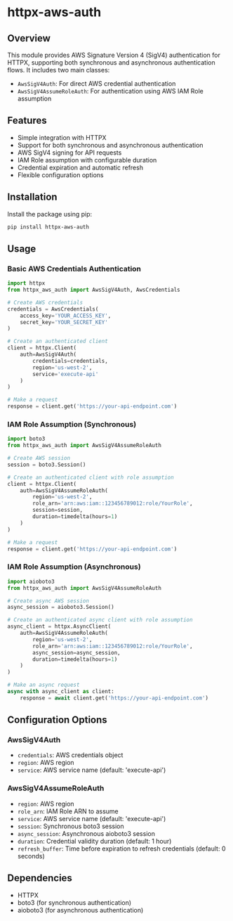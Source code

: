# httpx-aws-auth

## Overview

This module provides AWS Signature Version 4 (SigV4) authentication for HTTPX, supporting both synchronous and asynchronous authentication flows. It includes two main classes:

- `AwsSigV4Auth`: For direct AWS credential authentication
- `AwsSigV4AssumeRoleAuth`: For authentication using AWS IAM Role assumption

## Features

- Simple integration with HTTPX
- Support for both synchronous and asynchronous authentication
- AWS SigV4 signing for API requests
- IAM Role assumption with configurable duration
- Credential expiration and automatic refresh
- Flexible configuration options

## Installation

Install the package using pip:

```bash
pip install httpx-aws-auth
```

## Usage

### Basic AWS Credentials Authentication

```python
import httpx
from httpx_aws_auth import AwsSigV4Auth, AwsCredentials

# Create AWS credentials
credentials = AwsCredentials(
    access_key='YOUR_ACCESS_KEY',
    secret_key='YOUR_SECRET_KEY'
)

# Create an authenticated client
client = httpx.Client(
    auth=AwsSigV4Auth(
        credentials=credentials,
        region='us-west-2',
        service='execute-api'
    )
)

# Make a request
response = client.get('https://your-api-endpoint.com')
```

### IAM Role Assumption (Synchronous)

```python
import boto3
from httpx_aws_auth import AwsSigV4AssumeRoleAuth

# Create AWS session
session = boto3.Session()

# Create an authenticated client with role assumption
client = httpx.Client(
    auth=AwsSigV4AssumeRoleAuth(
        region='us-west-2',
        role_arn='arn:aws:iam::123456789012:role/YourRole',
        session=session,
        duration=timedelta(hours=1)
    )
)

# Make a request
response = client.get('https://your-api-endpoint.com')
```

### IAM Role Assumption (Asynchronous)

```python
import aioboto3
from httpx_aws_auth import AwsSigV4AssumeRoleAuth

# Create async AWS session
async_session = aioboto3.Session()

# Create an authenticated async client with role assumption
async_client = httpx.AsyncClient(
    auth=AwsSigV4AssumeRoleAuth(
        region='us-west-2',
        role_arn='arn:aws:iam::123456789012:role/YourRole',
        async_session=async_session,
        duration=timedelta(hours=1)
    )
)

# Make an async request
async with async_client as client:
    response = await client.get('https://your-api-endpoint.com')
```

## Configuration Options

### AwsSigV4Auth

- `credentials`: AWS credentials object
- `region`: AWS region
- `service`: AWS service name (default: 'execute-api')

### AwsSigV4AssumeRoleAuth

- `region`: AWS region
- `role_arn`: IAM Role ARN to assume
- `service`: AWS service name (default: 'execute-api')
- `session`: Synchronous boto3 session
- `async_session`: Asynchronous aioboto3 session
- `duration`: Credential validity duration (default: 1 hour)
- `refresh_buffer`: Time before expiration to refresh credentials (default: 0 seconds)

## Dependencies

- HTTPX
- boto3 (for synchronous authentication)
- aioboto3 (for asynchronous authentication)
